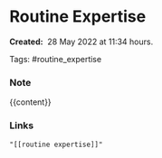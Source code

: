 # Routine Expertise

**Created:**  28 May 2022 at  11:34 hours.

Tags: #routine_expertise 

### Note
{{content}}

### Links
```query
"[[routine expertise]]"
```

